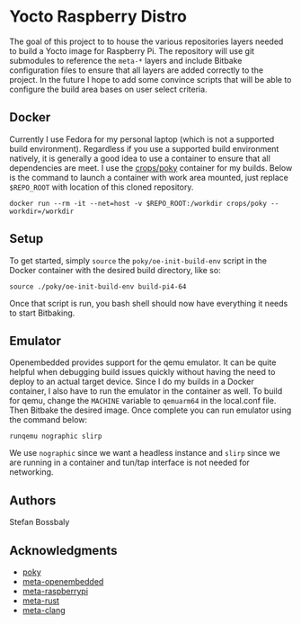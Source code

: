 # Yocto Raspberry Distro

The goal of this project to to house the various repositories layers needed to build a Yocto image for Raspberry Pi.
The repository will use git submodules to reference the `meta-*` layers and include Bitbake configuration files to ensure
that all layers are added correctly to the project. In the future I hope to add some convince scripts that will be able
to configure the build area bases on user select criteria.

## Docker

Currently I use Fedora for my personal laptop (which is not a supported build environment). Regardless if you use a supported
build environment natively, it is generally a good idea to use a container to ensure that all dependencies are meet. I use
the [crops/poky](https://github.com/crops/poky-container) container for my builds. Below is the command to launch a container
with work area mounted, just replace `$REPO_ROOT` with location of this cloned repository.

```
docker run --rm -it --net=host -v $REPO_ROOT:/workdir crops/poky --workdir=/workdir
```

## Setup

To get started, simply `source` the `poky/oe-init-build-env` script in the Docker container with the desired build directory, like so:

```
source ./poky/oe-init-build-env build-pi4-64
```

Once that script is run, you bash shell should now have everything it needs to start Bitbaking.

## Emulator

Openembedded provides support for the qemu emulator. It can be quite helpful when debugging build issues quickly without having
the need to deploy to an actual target device. Since I do my builds in a Docker container, I also have to run the emulator in the
container as well. To build for qemu, change the `MACHINE` variable to `qemuarm64` in the local.conf file. Then Bitbake the desired
image. Once complete you can run emulator using the command below:

```
runqemu nographic slirp
```

We use `nographic` since we want a headless instance and `slirp` since we are running in a container and tun/tap interface is not needed
for networking.

## Authors

Stefan Bossbaly

## Acknowledgments

- [poky](https://git.yoctoproject.org/poky) 
- [meta-openembedded](https://git.openembedded.org/meta-openembedded) 
- [meta-raspberrypi](https://git.yoctoproject.org/meta-raspberrypi)
- [meta-rust](https://github.com/meta-rust/meta-rust)
- [meta-clang](https://github.com/kraj/meta-clang)


